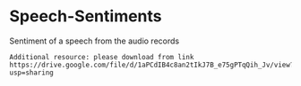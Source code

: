 # Speech-Sentiments
Sentiment of a speech from the audio records


```
Additional resource: please download from link
https://drive.google.com/file/d/1aPCdIB4c8an2tIkJ7B_e75gPTqQih_Jv/view?usp=sharing
```
